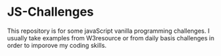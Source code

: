 # JS-Challenges
This repository is for some javaScript vanilla programming challenges. I usually take examples from W3resource or from daily basis challenges in order to imporove my coding skills.
